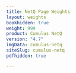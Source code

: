 ```yaml
---
title: NetQ Page Weights
layout: weights
bookhidden: true
weight: 999
product: Cumulus NetQ
version: "4.7"
imgData: cumulus-netq
siteSlug: cumulus-netq
pdfhidden: true

---
```


